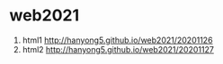 # web2021
1. html1 <http://hanyong5.github.io/web2021/20201126>
1. html2 <http://hanyong5.github.io/web2021/20201127>
